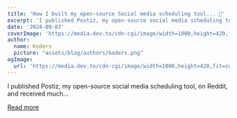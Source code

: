 ```yaml
---
title: 'How I built my open-source Social media scheduling tool... 🤯'
excerpt: 'I published Postiz, my open-source social media scheduling tool, on Reddit, and received much...'
date: '2024-09-03'
coverImage: 'https://media.dev.to/cdn-cgi/image/width=1000,height=420,fit=cover,gravity=auto,format=auto/https%3A%2F%2Fdev-to-uploads.s3.amazonaws.com%2Fuploads%2Farticles%2Ftlkmtn2fe9mkd1dvm97e.gif'
author:
  name: Koders
  picture: "assets/blog/authors/koders.png"
ogImage:
  url: 'https://media.dev.to/cdn-cgi/image/width=1000,height=420,fit=cover,gravity=auto,format=auto/https%3A%2F%2Fdev-to-uploads.s3.amazonaws.com%2Fuploads%2Farticles%2Ftlkmtn2fe9mkd1dvm97e.gif'
---
```


I published Postiz, my open-source social media scheduling tool, on Reddit, and received much...

[Read more](https://dev.to/nevodavid/how-i-built-my-open-source-social-media-scheduling-tool-dih)
